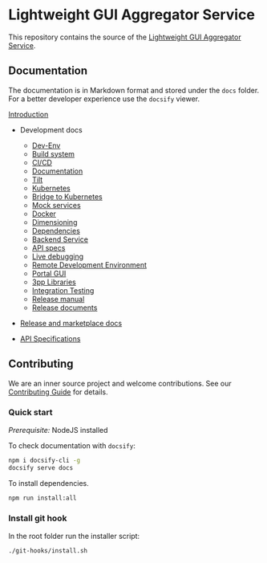 # Lightweight GUI Aggregator Service

This repository contains the source of the
[Lightweight GUI Aggregator Service](https://adp.ericsson.se/marketplace/gui-aggregator-lightweight).

## Documentation

The documentation is in Markdown format and stored under the `docs` folder.
For a better developer experience use the `docsify` viewer.

[Introduction](/docs/homepage.md)

- Development docs

  - [Dev-Env](/docs/development/dev-env.md)
  - [Build system](/docs/development/build-system.md)
  - [CI/CD](/docs/development/cicd.md)
  - [Documentation](/docs/development/documentation.md)
  - [Tilt](/docs/development/tilt.md)
  - [Kubernetes](/docs/development/kubernetes.md)
  - [Bridge to Kubernetes](/docs/development/bridge-kubernetes.md)
  - [Mock services](/docs/development/mock-services.md)
  - [Docker](/docs/development/docker.md)
  - [Dimensioning](/docs/development/dimensioning.md)
  - [Dependencies](/docs/development/dependencies.md)
  - [Backend Service](/docs/development/backend-service.md)
  - [API specs](/docs/api/api-specs.md)
  - [Live debugging](/docs/development/debugging.md)
  - [Remote Development Environment](/docs/development/remote-dev-env.md)
  - [Portal GUI](/docs/development/portal-gui.md)
  - [3pp Libraries](/docs/development/3pp-libraries.md)
  - [Integration Testing](/docs/development/integration-testing.md)
  - [Release manual](/docs/development/release-manual.md)
  - [Release documents](/docs/development/release-documents.md)

- [Release and marketplace docs](/docs/release/README.md)
- [API Specifications](/docs/api/api-specs.md)

## Contributing

We are an inner source project and welcome contributions. See our
[Contributing Guide](CONTRIBUTING.md) for details.

### Quick start

_Prerequisite:_ NodeJS installed

To check documentation with `docsify`:

```bash
npm i docsify-cli -g
docsify serve docs
```

To install dependencies.

```bash
npm run install:all
```

### Install git hook

In the root folder run the installer script:

```bash
./git-hooks/install.sh
```
